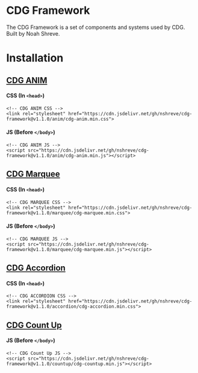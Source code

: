 # CDG Framework
The CDG Framework is a set of components and systems used by CDG. Built by Noah Shreve.

# Installation
## [CDG ANIM](anim)
#### CSS (In `<head>`)
```
<!-- CDG ANIM CSS -->
<link rel="stylesheet" href="https://cdn.jsdelivr.net/gh/nshreve/cdg-framework@v1.1.0/anim/cdg-anim.min.css">
```
#### JS (Before `</body>`)
```
<!-- CDG ANIM JS -->
<script src="https://cdn.jsdelivr.net/gh/nshreve/cdg-framework@v1.1.0/anim/cdg-anim.min.js"></script>
```

## [CDG Marquee](marquee)
#### CSS (In `<head>`)
```
<!-- CDG MARQUEE CSS -->
<link rel="stylesheet" href="https://cdn.jsdelivr.net/gh/nshreve/cdg-framework@v1.1.0/marquee/cdg-marquee.min.css">
```
#### JS (Before `</body>`)
```
<!-- CDG MARQUEE JS -->
<script src="https://cdn.jsdelivr.net/gh/nshreve/cdg-framework@v1.1.0/marquee/cdg-marquee.min.js"></script>
```

## [CDG Accordion](accordion)
#### CSS (In `<head>`)
```
<!-- CDG ACCORDION CSS -->
<link rel="stylesheet" href="https://cdn.jsdelivr.net/gh/nshreve/cdg-framework@v1.1.0/accordion/cdg-accordion.min.css">
```

## [CDG Count Up](countup)
#### JS (Before `</body>`)
```
<!-- CDG Count Up JS -->
<script src="https://cdn.jsdelivr.net/gh/nshreve/cdg-framework@v1.1.0/countup/cdg-countup.min.js"></script>
```
